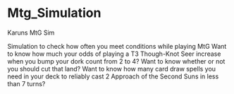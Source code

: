 # Mtg_Simulation
Karuns MtG Sim 
 
 Simulation to check how often you meet conditions while playing MtG
 Want to know how much your odds of playing a T3 Though-Knot Seer increase when you bump your dork count from 2 to 4?
 Want to know whether or not you should cut that land?
 Want to know how many card draw spells you need in your deck to reliably cast 2 Approach of the Second Suns in less than 7 turns?
 
 
